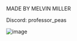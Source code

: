 MADE BY MELVIN MILLER 

Discord: professor_peas

![image](https://github.com/user-attachments/assets/352edc25-87b1-48ee-9cbf-10371c4ac432)
